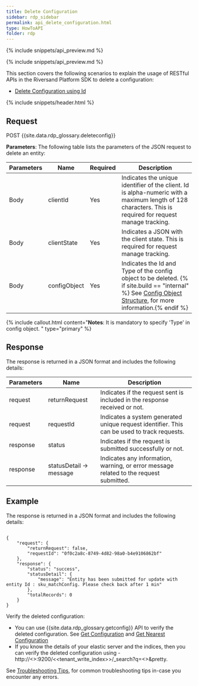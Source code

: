 ```yaml
---
title: Delete Configuration
sidebar: rdp_sidebar
permalink: api_delete_configuration.html
type: HowToAPI
folder: rdp
---
```


{% include snippets/api_preview.md %}

{% include snippets/api_preview.md %}

This section covers the following scenarios to explain the usage of RESTful APIs in the Riversand Platform SDK to delete a configuration:

* [Delete Configuration using Id](api_delete_config_scenario1.html)

{% include snippets/header.html %}

## Request

POST {{site.data.rdp_glossary.deleteconfig}}

**Parameters**: The following table lists the parameters of the JSON request to delete an entity:

| Parameters | Name | Required | Description |
|-------|--------|----------------|-------------|
| Body | clientId | Yes | Indicates the unique identifier of the client. Id is alpha-numeric with a maximum length of 128 characters. This is required for request manage tracking. |
| Body | clientState | Yes | Indicates a JSON with the client state. This is required for request manage tracking. |
| Body | configObject | Yes | Indicates the Id and Type of the config object to be deleted. {% if site.build == "internal" %} See [Config Object Structure](api_config_object_structure.html), for more information.{% endif %} |

{% include callout.html content="**Notes**: It is mandatory to specify 'Type' in config object.
" type="primary" %}

## Response

The response is returned in a JSON format and includes the following details:

| Parameters | Name | Description |
|-------|--------|----------------|
| request | returnRequest | Indicates if the request sent is included in the response received or not. |
| request | requestId | Indicates a system generated unique request identifier. This can be used to track requests. |
| response | status | Indicates if the request is submitted successfully or not. |
| response | statusDetail -> message | Indicates any information, warning, or error message related to the request submitted. |

## Example

The response is returned in a JSON format and includes the following details:

<pre><code>
{
    "request": {
        "returnRequest": false,
        "requestId": "0f0c2a8c-8749-4d82-98a0-b4e9106862bf"
    },
    "response": {
        "status": "success",
        "statusDetail": {
            "message": "Entity has been submitted for update with entity Id : sku_matchConfig. Please check back after 1 min"
        },
        "totalRecords": 0
    }
}
</code></pre>

Verify the deleted configuration:
* You can use {{site.data.rdp_glossary.getconfig}} API to verify the deleted configuration. See [Get Configuration](api_get_configuration.html) and [Get Nearest Configuration](api_get_nearest_configuration.html)
* If you know the details of your elastic server and the indices, then you can verify the deleted configuration using - http://<<ESSERVER>>:9200/<<tenant_write_index>>/_search?q=<<Id>>&pretty.

See [Troubleshooting Tips](api_troubleshooting_tips.html), for common troubleshooting tips in-case you encounter any errors.